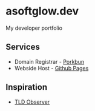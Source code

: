 # asoftglow.dev

My developer portfolio

## Services

-   Domain Registrar - [Porkbun](https://porkbun.com)
-   Webside Host - [Github Pages](https://pages.github.com)

## Inspiration
- [TLD Observer](https://tld.observer)